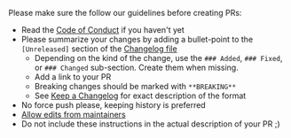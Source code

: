 Please make sure the follow our guidelines before creating PRs:
- Read the [Code of Conduct](https://github.com/xylan-org/mailspy/blob/master/CODE_OF_CONDUCT.md) if you haven't yet
- Please summarize your changes by adding a bullet-point to the `[Unreleased]` section of the [Changelog file](https://github.com/xylan-org/mailspy/blob/master/CHANGELOG.md)
  - Depending on the kind of the change, use the `### Added`, `### Fixed`, or `### Changed` sub-section. Create them when missing.
  - Add a link to your PR
  - Breaking changes should be marked with `**BREAKING**`
  - See [Keep a Changelog](https://keepachangelog.com/en/1.0.0/) for exact description of the format
- No force push please, keeping history is preferred
- [Allow edits from maintainers](https://docs.github.com/en/pull-requests/collaborating-with-pull-requests/working-with-forks/allowing-changes-to-a-pull-request-branch-created-from-a-fork)
- Do not include these instructions in the actual description of your PR ;)
